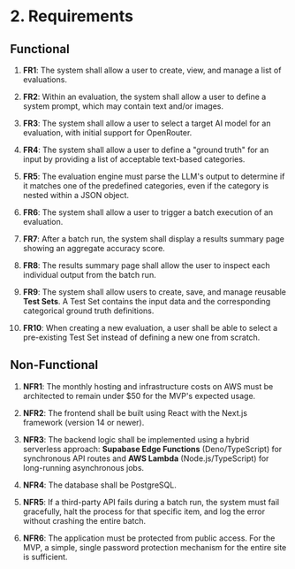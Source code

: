 # 2. Requirements

## Functional

1. **FR1**: The system shall allow a user to create, view, and manage a list of evaluations.
    
2. **FR2**: Within an evaluation, the system shall allow a user to define a system prompt, which may contain text and/or images.
    
3. **FR3**: The system shall allow a user to select a target AI model for an evaluation, with initial support for OpenRouter.
    
4. **FR4**: The system shall allow a user to define a "ground truth" for an input by providing a list of acceptable text-based categories.
    
5. **FR5**: The evaluation engine must parse the LLM's output to determine if it matches one of the predefined categories, even if the category is nested within a JSON object.
    
6. **FR6**: The system shall allow a user to trigger a batch execution of an evaluation.
    
7. **FR7**: After a batch run, the system shall display a results summary page showing an aggregate accuracy score.
    
8. **FR8**: The results summary page shall allow the user to inspect each individual output from the batch run.

9. **FR9**: The system shall allow users to create, save, and manage reusable **Test Sets**. A Test Set contains the input data and the corresponding categorical ground truth definitions.

10. **FR10**: When creating a new evaluation, a user shall be able to select a pre-existing Test Set instead of defining a new one from scratch.

## Non-Functional

1. **NFR1**: The monthly hosting and infrastructure costs on AWS must be architected to remain under $50 for the MVP's expected usage.
    
2. **NFR2**: The frontend shall be built using React with the Next.js framework (version 14 or newer).

3. **NFR3**: The backend logic shall be implemented using a hybrid serverless approach: **Supabase Edge Functions** (Deno/TypeScript) for synchronous API routes and **AWS Lambda** (Node.js/TypeScript) for long-running asynchronous jobs.
    
4. **NFR4**: The database shall be PostgreSQL.
    
5. **NFR5**: If a third-party API fails during a batch run, the system must fail gracefully, halt the process for that specific item, and log the error without crashing the entire batch.
    
6. **NFR6**: The application must be protected from public access. For the MVP, a simple, single password protection mechanism for the entire site is sufficient.